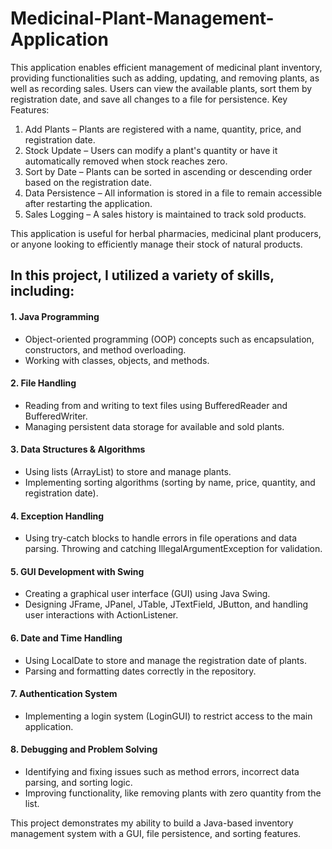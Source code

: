 # Medicinal-Plant-Management-Application
This application enables efficient management of medicinal plant inventory, providing functionalities such as adding, updating, and removing plants, as well as recording sales. Users can view the available plants, sort them by registration date, and save all changes to a file for persistence.
Key Features:
1. Add Plants – Plants are registered with a name, quantity, price, and registration date.
2. Stock Update – Users can modify a plant's quantity or have it automatically removed when stock reaches zero.
3. Sort by Date – Plants can be sorted in ascending or descending order based on the registration date.
4. Data Persistence – All information is stored in a file to remain accessible after restarting the application.
5. Sales Logging – A sales history is maintained to track sold products.

This application is useful for herbal pharmacies, medicinal plant producers, or anyone looking to efficiently manage their stock of natural products.

## In this project, I utilized a variety of skills, including:
#### 1. Java Programming
  * Object-oriented programming (OOP) concepts such as encapsulation, constructors, and method overloading.
  * Working with classes, objects, and methods.

#### 2. File Handling
  * Reading from and writing to text files using BufferedReader and BufferedWriter.
  * Managing persistent data storage for available and sold plants.

#### 3. Data Structures & Algorithms
  * Using lists (ArrayList) to store and manage plants.
  * Implementing sorting algorithms (sorting by name, price, quantity, and registration date).

#### 4. Exception Handling
  * Using try-catch blocks to handle errors in file operations and data parsing.
Throwing and catching IllegalArgumentException for validation.

#### 5. GUI Development with Swing
  * Creating a graphical user interface (GUI) using Java Swing.
  * Designing JFrame, JPanel, JTable, JTextField, JButton, and handling user interactions with ActionListener.

#### 6. Date and Time Handling
  * Using LocalDate to store and manage the registration date of plants.
  * Parsing and formatting dates correctly in the repository.

#### 7. Authentication System
  * Implementing a login system (LoginGUI) to restrict access to the main application.

#### 8. Debugging and Problem Solving
  * Identifying and fixing issues such as method errors, incorrect data parsing, and sorting logic.
  * Improving functionality, like removing plants with zero quantity from the list.

This project demonstrates my ability to build a Java-based inventory management system with a GUI, file persistence, and sorting features.







